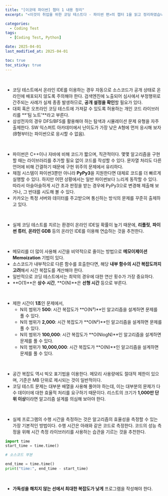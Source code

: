 ```yaml
---
title: "[이코테 파이썬] 챕터 1 내용 정리"
excerpt: "<이것이 취업을 위한 코딩 테스트다 - 파이썬 편>의 챕터 1을 읽고 정리하였습니다."

categories:
  - Coding Test
tags:
  - [Coding Test, Python]

date: 2025-04-01
last_modified_at: 2025-04-01

toc: true
toc_sticky: true
---
```


<br />

- 코딩 테스트에서 온라인 IDE를 이용하는 경우 자동으로 소스코드가 공개 상태로 온라인에 배포되지 않도록 주의해야 한다. 검색엔진에 노출되어 심사에서 부정행위로 간주되는 사례가 실제 종종 발생하므로, **공개 설정을 확인**할 필요가 있다.
- 대회 혹은 오프라인 코딩 테스트에 가져갈 수 있도록 허용하는 개인 코드 라이브러리를 **'팀 노트'**라고 부른다.
- 삼성전자의 경우 DFS/BFS를 활용해야 하는 탐색과 시뮬레이션 문제 유형을 자주 출제한다. SW 익스퍼트 아카데미에서 난이도가 가장 낮은 A형에 먼저 응시해 보자(B형부터는 파이썬으로 응시할 수 없음).

<br />

- 파이썬은 C++이나 자바에 비해 코드가 짧으며, 직관적이다. 몇몇 알고리즘을 구현할 때는 라이브러리를 추가할 필요 없이 코드를 작성할 수 있다. 문자열 처리도 다른 언어에 비해 간결하기 때문에 구현 위주의 문제에서 유리하다.
- 채점 시스템이 파이썬3뿐만 아니라 **PyPy3**을 지원한다면 대체로 코드를 더 빠르게 실행할 수 있다. 하지만 어떤 상황에서는 일반 파이썬보다 느리게 동작할 수 있다. 따라서 아슬아슬하게 시간 초과 판정을 받는 경우에 PyPy3으로 변경해 제출해 보거나, 그 반대를 시도해 볼 수 있다.
- 카카오는 특정 서버와 데이터를 주고받으며 통신하는 방식의 문제를 꾸준히 출제하고 있다.

<br />

- 실제 코딩 테스트를 치르는 환경이 온라인 IDE일 확률이 높기 때문에, **리플릿**, **파이썬 튜터**, **온라인 GDB** 등의 온라인 IDE를 이용해 연습하는 것을 추천한다.

<br />

- 메모리를 더 많이 사용해 시간을 비약적으로 줄이는 방법으로 **메모이제이션 Memoization** 기법이 있다.
- 소스코드가 내부적으로 다른 함수를 호출한다면, 해당 **내부 함수의 시간 복잡도까지 고려**해서 시간 복잡도를 계산해야 한다.
- 일반적으로 코딩 테스트에서는 최악의 경우에 대한 연산 횟수가 가장 중요하다.
- **O(1)**은 **상수 시간**, **O(N)**은 **선형 시간** 등으로 부른다.

<br />

- 제한 시간이 **1초**인 문제에서, 
    - N의 범위가 **500**: 시간 복잡도가 **O(N³)**인 알고리즘을 설계하면 문제를 풀 수 있다.
    - N의 범위가 **2,000**: 시간 복잡도가 **O(N²)**인 알고리즘을 설계하면 문제를 풀 수 있다.
    - N의 범위가 **100,000**: 시간 복잡도가 **O(NlogN)**인 알고리즘을 설계하면 문제를 풀 수 있다.
    - N의 범위가 **10,000,000**: 시간 복잡도가 **O(N)**인 알고리즘을 설계하면 문제를 풀 수 있다.

<br />

- 공간 복잡도 역시 빅오 표기법을 이용한다. 메모리 사용량에도 절대적 제한이 있으며, 기준은 MB 단위로 제시되는 것이 일반적이다.
- 코딩 테스트 문제는 대부분 배열을 사용해 풀어야 하는데, 이는 대부분의 문제가 다수 데이터에 대한 효율적 처리를 요구하기 때문이다. 리스트의 크기가 **1,000만 단위 이상**이라면 알고리즘 설계를 의심해 보아야 한다.

<br />

- 실제 프로그램의 수행 시간을 측정하는 것은 알고리즘의 효율성을 측정할 수 있는 가장 기본적인 방법이다. 수행 시간은 아래와 같은 코드로 측정한다. 코드의 성능 측정을 위해 시간 측정 라이브러리를 사용하는 습관을 기르는 것을 추천한다.

```python
import time
start_time = time.time()

# 소스코드 부분

end_time = time.time()
print("time:", end_time - start_time)
```

<br />

- **가독성을 해치지 않는 선에서 최대한 복잡도가 낮게** 프로그램을 작성해야 한다.